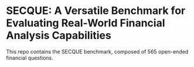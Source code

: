 # SECQUE: A Versatile Benchmark for Evaluating Real-World Financial Analysis Capabilities

This repo contains the SECQUE benchmark, composed of 565 open-ended financial questions.
